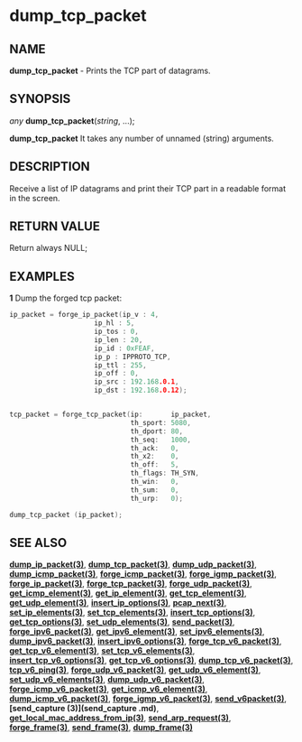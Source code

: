 # dump_tcp_packet

## NAME

**dump_tcp_packet** - Prints the TCP part of datagrams.

## SYNOPSIS

*any* **dump_tcp_packet**(*string*, ...);

**dump_tcp_packet** It takes any number of unnamed (string) arguments.


## DESCRIPTION

Receive a list of IP datagrams and print their TCP part in a readable format in the screen.

## RETURN VALUE

Return always NULL;

## EXAMPLES

**1** Dump the forged tcp packet:
```cpp
ip_packet = forge_ip_packet(ip_v : 4,
                     ip_hl : 5,
                     ip_tos : 0,
                     ip_len : 20,
                     ip_id : 0xFEAF,
                     ip_p : IPPROTO_TCP,
                     ip_ttl : 255,
                     ip_off : 0,
                     ip_src : 192.168.0.1,
                     ip_dst : 192.168.0.12);


tcp_packet = forge_tcp_packet(ip:       ip_packet,
                              th_sport: 5080,
                              th_dport: 80,
                              th_seq:   1000,
                              th_ack:   0,
                              th_x2:    0,
                              th_off:   5,
                              th_flags: TH_SYN,
                              th_win:   0,
                              th_sum:   0,
                              th_urp:   0);

dump_tcp_packet (ip_packet);
```

## SEE ALSO

**[dump_ip_packet(3)](dump_ip_packet.md)**, **[dump_tcp_packet(3)](dump_tcp_packet.md)**, **[dump_udp_packet(3)](dump_udp_packet.md)**, **[dump_icmp_packet(3)](dump_icmp_packet.md)**, **[forge_icmp_packet(3)](forge_icmp_packet.md)**, **[forge_igmp_packet(3)](forge_igmp_packet.md)**, **[forge_ip_packet(3)](forge_ip_packet.md)**, **[forge_tcp_packet(3)](forge_tcp_packet.md)**, **[forge_udp_packet(3)](forge_udp_packet.md)**, **[get_icmp_element(3)](get_icmp_element.md)**, **[get_ip_element(3)](get_ip_element.md)**, **[get_tcp_element(3)](get_tcp_element.md)**, **[get_udp_element(3)](get_udp_element.md)**, **[insert_ip_options(3)](insert_ip_options.md)**, **[pcap_next(3)](pcap_next.md)**, **[set_ip_elements(3)](set_ip_elements.md)**, **[set_tcp_elements(3)](set_tcp_elements.md)**, **[insert_tcp_options(3)](insert_tcp_options.md)**, **[get_tcp_options(3)](get_tcp_options.md)**, **[set_udp_elements(3)](set_udp_elements.md)**, **[send_packet(3)](send_packet.md)**, **[forge_ipv6_packet(3)](forge_ipv6_packet.md)**, **[get_ipv6_element(3)](get_ipv6_element.md)**, **[set_ipv6_elements(3)](set_ipv6_elements.md)**, **[dump_ipv6_packet(3)](dump_ipv6_packet.md)**, **[insert_ipv6_options(3)](insert_ipv6_options.md)**, **[forge_tcp_v6_packet(3)](forge_tcp_v6_packet.md)**, **[get_tcp_v6_element(3)](get_tcp_v6_element.md)**, **[set_tcp_v6_elements(3)](set_tcp_v6_elements.md)**, **[insert_tcp_v6_options(3)](insert_tcp_v6_options.md)**, **[get_tcp_v6_options(3)](get_tcp_v6_options.md)**, **[dump_tcp_v6_packet(3)](dump_tcp_v6_packet.md)**, **[tcp_v6_ping(3)](tcp_v6_ping.md)**, **[forge_udp_v6_packet(3)](forge_udp_v6_packet.md)**, **[get_udp_v6_element(3)](get_udp_v6_element.md)**, **[set_udp_v6_elements(3)](set_udp_v6_elements.md)**, **[dump_udp_v6_packet(3)](dump_udp_v6_packet.md)**, **[forge_icmp_v6_packet(3)](forge_icmp_v6_packet.md)**, **[get_icmp_v6_element(3)](get_icmp_v6_element.md)**, **[dump_icmp_v6_packet(3)](dump_icmp_v6_packet.md)**, **[forge_igmp_v6_packet(3)](forge_igmp_v6_packet.md)**, **[send_v6packet(3)](send_v6packet.md)**, **[send_capture (3)](send_capture .md)**, **[get_local_mac_address_from_ip(3)](get_local_mac_address_from_ip.md)**, **[send_arp_request(3)](send_arp_request.md)**, **[forge_frame(3)](forge_frame.md)**, **[send_frame(3)](send_frame.md)**, **[dump_frame(3)](dump_frame.md)**
